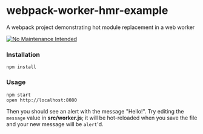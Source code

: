 # webpack-worker-hmr-example
A webpack project demonstrating hot module replacement in a web worker

[![No Maintenance Intended](http://unmaintained.tech/badge.svg)](http://unmaintained.tech/)

### Installation

```shell
npm install
```

### Usage

```shell
npm start
open http://localhost:8080
```

Then you should see an alert with the message "Hello!". Try editing the `message` value in **src/worker.js**; it will be hot-reloaded when you save the file and your new message will be `alert`'d.
